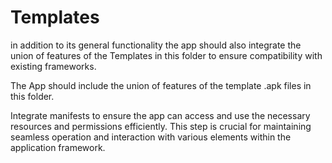 
# Templates

in addition to its general functionality the app should also integrate the union of features of the Templates in this folder to ensure compatibility with existing frameworks.

The App should include the union of features of the template .apk files in this folder.


Integrate manifests to ensure the app can access and use the necessary resources and permissions efficiently. This step is crucial for maintaining seamless operation and interaction with various elements within the application framework.
